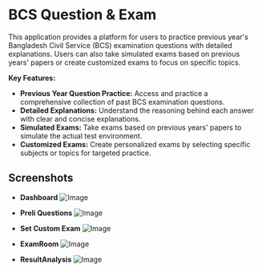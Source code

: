 # BCS Question & Exam

This application provides a platform for users to practice previous year's Bangladesh Civil Service (BCS) examination questions with detailed explanations. Users can also take simulated exams based on previous years' papers or create customized exams to focus on specific topics.

**Key Features:**

* **Previous Year Question Practice:** Access and practice a comprehensive collection of past BCS examination questions.
* **Detailed Explanations:** Understand the reasoning behind each answer with clear and concise explanations.
* **Simulated Exams:** Take exams based on previous years' papers to simulate the actual test environment.
* **Customized Exams:** Create personalized exams by selecting specific subjects or topics for targeted practice.

## Screenshots
* **Dashboard**
  ![Image](https://github.com/user-attachments/assets/9ef2cecc-7982-48c5-8da1-81f75569c65f)

* **Preli Questions**
  ![Image](https://github.com/user-attachments/assets/6a34dc4b-303c-411e-b77b-440465767e9c)

* **Set Custom Exam**
  ![Image](https://github.com/user-attachments/assets/dc648f1f-77bc-4acd-8942-0b237166ef60)

* **ExamRoom**
  ![Image](https://github.com/user-attachments/assets/9ae01a33-4658-46c1-8bc0-ca489aadb7bd)

* **ResultAnalysis**
  ![Image](https://github.com/user-attachments/assets/3ce4be69-83a0-4d51-bda8-83a7bb588b79)
